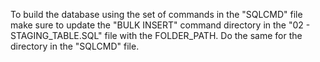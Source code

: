 To build the database using the set of commands in the "SQLCMD" file make sure to update the "BULK INSERT" command directory in the "02 - STAGING_TABLE.SQL" file with the FOLDER_PATH. Do the same for the directory in the "SQLCMD" file.
